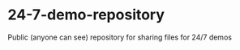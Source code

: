 24-7-demo-repository
====================

Public (anyone can see) repository for sharing files for 24/7 demos